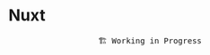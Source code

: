 # <div flex items-center>Nuxt <div i-vscode-icons:file-type-nuxt ml2 /></div>

<pre align="center">
🏗 Working in Progress
</pre>

